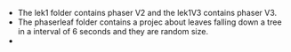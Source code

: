 - The lek1 folder contains phaser V2 and the lek1V3 contains phaser V3.
- The phaserleaf folder contains a projec about leaves falling down a tree in a interval of 6 seconds and they are random size.
- 
